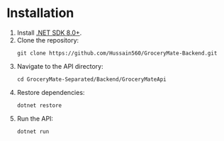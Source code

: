 # Installation

1. Install [.NET SDK 8.0+](https://dotnet.microsoft.com/download).
2. Clone the repository:
   ```
   git clone https://github.com/Hussain560/GroceryMate-Backend.git
   ```
3. Navigate to the API directory:
   ```
   cd GroceryMate-Separated/Backend/GroceryMateApi
   ```
4. Restore dependencies:
   ```
   dotnet restore
   ```
5. Run the API:
   ```
   dotnet run
   ```
